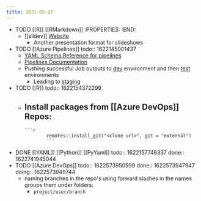 ```yaml
---
title: 2021-05-27
---
```


- TODO [[R]] [[RMarkdown]]
  :PROPERTIES:
  :END:
	- [[slidev]] [Website](https://sli.dev/)
		- Another presentation format for slideshows
- TODO [[Azure Pipelines]]
  todo:: 1622145001437
	- [YAML Schema Reference for pipelines](https://docs.microsoft.com/en-us/azure/devops/pipelines/yaml-schema?tabs=schema%2Cparameter-schema&view=azure-devops)
	- [Pipelines Documentation](https://docs.microsoft.com/en-us/azure/devops/pipelines/?view=azure-devops)
	- Pushing successful Job outputs to [dev](https://docs.microsoft.com/en-us/learn/modules/create-multi-stage-pipeline/4-promote-dev) environment and then [test](https://docs.microsoft.com/en-us/learn/modules/create-multi-stage-pipeline/5-promote-test) environments
		- Leading to [staging](https://docs.microsoft.com/en-us/learn/modules/create-multi-stage-pipeline/6-promote-staging)
- TODO [[R]]
  todo:: 1622154372299
	- Install packages from [[Azure DevOps]] Repos:
		-
		  ```r
		  		  remotes::install_git("<clone url>", git = "external")
		  		  ```
- DONE [[YAML]] [[Python]] [[PyYaml]]
  todo:: 1622157746337
  done:: 1622741945044
- TODO [[Azure DevOps]]
  todo:: 1622573950599
  done:: 1622573947947
  doing:: 1622573949744
	- naming branches in the repo's using forward slashes in the names groups them under folders:
		- `project/user/branch`
